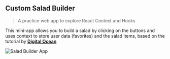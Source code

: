 ## Custom Salad Builder

>A practice web app to explore React Context and Hooks

This mini-app allows you to build a salad by clicking on the buttons and uses context to store user data (favorites) and the salad items, based on the tutorial by **[Digital Ocean](https://www.digitalocean.com/community/tutorials/how-to-share-state-across-react-components-with-context)**

![Salad Builder App](https://dl.airtable.com/.attachmentThumbnails/3a4fcc17b1b4f3227a6aaf760ea328fa/40494e21) 